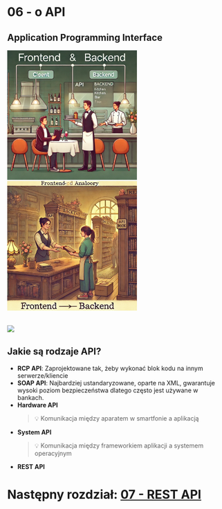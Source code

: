 # 06 - o API

## Application Programming Interface

<a><img src="assets/06-restaurant.png" height="300"></a>
<a><img src="assets/06-library.png" height="300"></a>

<br>

<a href="https://miroslawmamczur.pl/czym-jest-api-i-jakie-sa-jego-rodzaje/">
    <img src="https://miroslawmamczur.pl/wp-content/uploads/2023/06/APi-2-1.png">
</a>

## Jakie są rodzaje API?

* **RCP API**: Zaprojektowane tak, żeby wykonać blok kodu na innym
  serwerze/kliencie
* **SOAP API**: Najbardziej ustandaryzowane, oparte na XML, gwarantuje
  wysoki poziom bezpieczeństwa dlatego często jest używane w bankach.
* **Hardware API**
  > 💡 Komunikacja między aparatem w smartfonie a aplikacją
* **System API**
  > 💡 Komunikacja między frameworkiem aplikacji a systemem operacyjnym
* **REST API**

# Następny rozdział: [07 - REST API](07-rest-api.md)